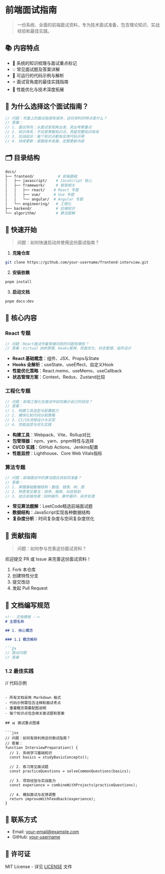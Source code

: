 # 前端面试指南

> 一份系统、全面的前端面试资料，专为技术面试准备，包含理论知识、实战经验和最佳实践。

## 📚 内容特点

- 📝 系统的知识梳理与面试重点标记
- 💡 常见面试题及答案详解
- 🔨 可运行的代码示例与解析
- ⭐️ 面试官角度的最佳实践指南
- 🎯 性能优化与技术深度拓展

## 🤔 为什么选择这个面试指南？

```jsx
// 问题：市面上的面试指南有很多，这份资料的特点是什么？
// 答案：
// 1. 面试导向：从面试官视角出发，突出考察重点
// 2. 知识体系：不仅是零散知识点，而是完整知识体系
// 3. 实战结合：每个知识点都有实用代码示例
// 4. 持续更新：紧跟技术发展，定期更新内容
```

## 🗂 目录结构

```bash
docs/
├── frontend/           # 前端基础
│   ├── javascript/    # JavaScript 核心
│   ├── framework/     # 框架相关
│   │   ├── react/    # React 专题
│   │   ├── vue/      # Vue 专题
│   │   └── angular/  # Angular 专题
│   └── engineering/   # 工程化
├── backend/           # 后端知识
└── algorithm/         # 算法题解
```

## 🚀 快速开始

> 问题：如何快速启动并使用这份面试指南？

1. **克隆仓库**

```bash
git clone https://github.com/your-username/frontend-interview.git
```

2. **安装依赖**

```bash
pnpm install
```

3. **启动文档**

```bash
pnpm docs:dev
```

## 📖 核心内容

### React 专题

```jsx
// 问题：React面试中最常被问到的问题有哪些？
// 答案：Virtual DOM原理、Hooks使用、性能优化、状态管理、组件设计
```

- **React 基础概念**：组件、JSX、Props与State
- **Hooks 全解析**：useState、useEffect、自定义Hook
- **性能优化策略**：React.memo、useMemo、useCallback
- **状态管理方案**：Context、Redux、Zustand比较

### 工程化专题

```js
// 问题：前端工程化在面试中如何展示自己的经验？
// 答案：
// 1. 构建工具选型与配置能力
// 2. 模块化和代码分割策略
// 3. CI/CD流程设计与实现
// 4. 性能监控与优化实践
```

- **构建工具**：Webpack、Vite、Rollup对比
- **包管理器**：npm、yarn、pnpm特性与选择
- **CI/CD 实践**：GitHub Actions、Jenkins配置
- **性能监控**：Lighthouse、Core Web Vitals指标

### 算法专题

```js
// 问题：前端面试中的算法题应该如何准备？
// 答案：
// 1. 掌握基础数据结构：数组、链表、树、图
// 2. 熟悉常见算法：排序、搜索、动态规划
// 3. 结合前端场景：DOM操作、事件循环、异步处理
```

- **常见算法题解**：LeetCode精选前端面试题
- **数据结构**：JavaScript实现各种数据结构
- **复杂度分析**：时间复杂度与空间复杂度优化

## 🤝 贡献指南

> 问题：如何参与完善这份面试资料？

欢迎提交 PR 或 Issue 来完善这份面试资料！

1. Fork 本仓库
2. 创建特性分支
3. 提交改动
4. 发起 Pull Request

## 📝 文档编写规范

```markdown
<!-- 文档模板 -->
# 主题名称

## 1. 核心概念

### 1.1 概念解析

```js
// 面试问题
// 答案
```

### 1.2 最佳实践

// 代码示例
```

- 所有文档采用 Markdown 格式
- 代码示例需包含注释和面试考点
- 重要概念需要配图说明
- 每个知识点包含相关面试题和答案

## 📊 面试重点图谱

```jsx
// 问题：如何有效利用这份面试指南？
// 答案：
function InterviewPreparation() {
  // 1. 系统学习基础知识
  const basics = studyBasicConcepts();
  
  // 2. 练习常见面试题
  const practiceQuestions = solveCommonQuestions(basics);
  
  // 3. 项目经验与实战能力
  const experience = combineWithProjects(practiceQuestions);
  
  // 4. 模拟面试与反馈调整
  return improveWithFeedback(experience);
}
```

## 📱 联系方式

- Email: your-email@example.com
- GitHub: [your-username](https://github.com/your-username)

## 📄 许可证

MIT License - 详见 [LICENSE](LICENSE) 文件